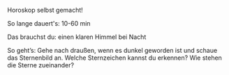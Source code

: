 Horoskop selbst gemacht!

So lange dauert's: 10-60 min

Das brauchst du: einen klaren Himmel bei Nacht

So geht’s: Gehe nach draußen, wenn es dunkel geworden ist und schaue das Sternenbild an. Welche Sternzeichen kannst du erkennen? Wie stehen die Sterne zueinander? 
